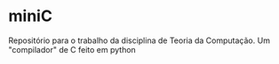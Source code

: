 # miniC
Repositório para o trabalho da disciplina de Teoria da Computação. Um "compilador" de C feito em python

